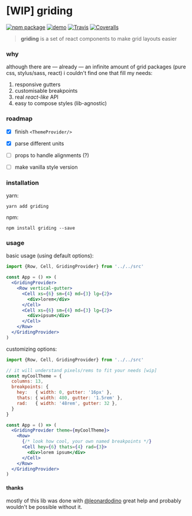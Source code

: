 # [WIP] griding

[![npm package][npm-badge]][npm]
[![demo][demo-badge]][demo]
[![Travis][build-badge]][build]
[![Coveralls][coveralls-badge]][coveralls]


> **griding** is a set of react components to make grid layouts easier


### why

although there are — already — an infinite amount of grid packages (pure css, stylus/sass, react) i couldn't find one that fill my needs:

1. responsive gutters
2. customisable breakpoints
3. real *react-like* API
4. easy to compose styles (lib-agnostic)


### roadmap

- [x] finish `<ThemeProvider/>`
- [x] parse different units
- [ ] props to handle alignments (?)
- [ ] make vanilla style version


### installation

yarn:
```
yarn add griding
```

npm:
```
npm install griding --save
```


### usage

basic usage (using default options):

```jsx
import {Row, Cell, GridingProvider} from '../../src'

const App = () => (
  <GridingProvider>
    <Row vertical-gutter>
      <Cell xs={6} sm={4} md={3} lg={2}>
        <div>lorem</div>
      </Cell>
      <Cell xs={6} sm={4} md={3} lg={2}>
        <div>ipsum</div>
      </Cell>
    </Row>
  </GridingProvider>
)
```


customizing options:

```jsx
import {Row, Cell, GridingProvider} from '../../src'

// it will understand pixels/rems to fit your needs [wip]
const myCoolTheme = {
  columns: 13,
  breakpoints: {
    hey:   { width: 0, gutter: '16px' },
    thats: { width: 480, gutter: '1.5rem' },
    rad:   { width: '48rem', gutter: 32 },
  }
}

const App = () => (
  <GridingProvider theme={myCoolTheme}>
    <Row>
      {/* look how cool, your own named breakpoints */}
      <Cell hey={6} thats={4} rad={3}>
        <div>lorem ipsum</div>
      </Cell>
    </Row>
  </GridingProvider>
)
```


#### thanks

mostly of this lib was done with [@leonardodino](https://github.com/leonardodino) great help and probably wouldn't be possible without it.



[npm-badge]: https://img.shields.io/npm/v/griding.png?style=flat-square
[npm]: https://npmjs.org/package/griding

[demo-badge]: https://img.shields.io/badge/www-demo-lightgray.png?style=flat-square
[demo]: https://griding.vitordino.com/

[build-badge]: https://img.shields.io/travis/vitordino/griding/master.png?style=flat-square
[build]: https://travis-ci.org/vitordino/griding

[coveralls-badge]: https://img.shields.io/coveralls/vitordino/griding/master.png?style=flat-square
[coveralls]: https://coveralls.io/github/vitordino/griding
